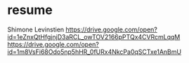 # resume
Shimone Levinstien 
https://drive.google.com/open?id=1eZnxQtHfgjnjD3aRCL_owTOV2166pPTQx4CVRcmLqqM
https://drive.google.com/open?id=1m8VsFi68Odo5np5hHR_0fURx4NkcPa0qSCTxe1AnBmU
